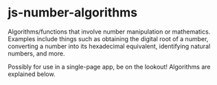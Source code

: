 # js-number-algorithms

Algorithms/functions that involve number manipulation or mathematics. Examples include things such as obtaining the digital root of a number, converting a number into its hexadecimal
equivalent, identifying natural numbers, and more. 

Possibly for use in a single-page app, be on the lookout! Algorithms are explained below.
